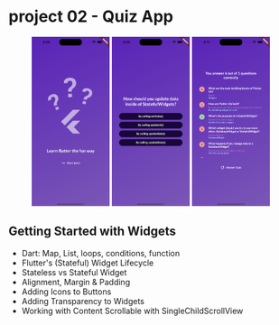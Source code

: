 # project 02 - Quiz App

<div class="image-container" align="center">
  <img src="readme/img1.png" alt="Image 1"  height="300">
  <img src="readme/img2.png" alt="Image 2"  height="300">
  <img src="readme/img3.png" alt="Image 3"  height="300">
</div>

## Getting Started with Widgets

- Dart: Map, List, loops, conditions, function
- Flutter's (Stateful) Widget Lifecycle
- Stateless vs Stateful Widget
- Alignment, Margin & Padding
- Adding Icons to Buttons
- Adding Transparency to Widgets
- Working with Content Scrollable with SingleChildScrollView
